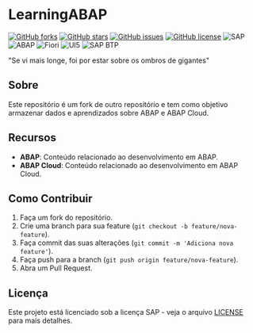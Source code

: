 # LearningABAP

[![GitHub forks](https://img.shields.io/github/forks/edmilson-nascimento/LearningABAP?style=social)](https://github.com/edmilson-nascimento/LearningABAP/network/members)
[![GitHub stars](https://img.shields.io/github/stars/edmilson-nascimento/LearningABAP?style=social)](https://github.com/edmilson-nascimento/LearningABAP/stargazers)
[![GitHub issues](https://img.shields.io/github/issues/edmilson-nascimento/LearningABAP)](https://github.com/edmilson-nascimento/LearningABAP/issues)
[![GitHub license](https://img.shields.io/github/license/edmilson-nascimento/LearningABAP)](https://github.com/edmilson-nascimento/LearningABAP/blob/main/LICENSE)
![SAP](https://img.shields.io/badge/SAP-000000?style=flat&logo=sap&logoColor=white)
![ABAP](https://img.shields.io/badge/ABAP-0A9EDC?style=flat&logo=sap&logoColor=white)
![Fiori](https://img.shields.io/badge/Fiori-0A9EDC?style=flat&logo=sap&logoColor=white)
![UI5](https://img.shields.io/badge/UI5-0A9EDC?style=flat&logo=sap&logoColor=white)
![SAP BTP](https://img.shields.io/badge/SAP%20BTP-0A9EDC?style=flat&logo=sap&logoColor=white)

"Se vi mais longe, foi por estar sobre os ombros de gigantes"

## Sobre

Este repositório é um fork de outro repositório e tem como objetivo armazenar dados e aprendizados sobre ABAP e ABAP Cloud.

## Recursos

- **ABAP**: Conteúdo relacionado ao desenvolvimento em ABAP.
- **ABAP Cloud**: Conteúdo relacionado ao desenvolvimento em ABAP Cloud.

## Como Contribuir

1. Faça um fork do repositório.
2. Crie uma branch para sua feature (`git checkout -b feature/nova-feature`).
3. Faça commit das suas alterações (`git commit -m 'Adiciona nova feature'`).
4. Faça push para a branch (`git push origin feature/nova-feature`).
5. Abra um Pull Request.

## Licença

Este projeto está licenciado sob a licença SAP - veja o arquivo [LICENSE](LICENSE) para mais detalhes.
